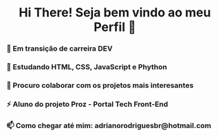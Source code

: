 <h1 align="center">Hi There! Seja bem vindo ao meu Perfil 👋</h1>
<h3>🔭 Em transição de carreira DEV</h3>
<h3>🌱 Estudando HTML, CSS, JavaScript e Phython</h3>
<h3>👯 Procuro colaborar com os projetos mais interesantes</h3>
<h3>⚡ Aluno do projeto Proz - Portal Tech Front-End</h3>
<h3> 📫 Como chegar até mim: adrianorodriguesbr@hotmail.com</h3>

<!--
**adrianorodriguesbr/adrianorodriguesbr** is a ✨ _special_ ✨ repository because its `README.md` (this file) appears on your GitHub profile.

Here are some ideas to get you started:
- Vamos comittar mais uma vez
mais um dia de esudos em git 
- 🔭 I’m currently working on ...
- 🌱 I’m currently learning ...
- 👯 I’m looking to collaborate on ...
- 🤔 I’m looking for help with ...
- 💬 Ask me about ...
- 📫 How to reach me: ...
- 😄 Pronouns: ...
- ⚡ Fun fact: ...
-->
